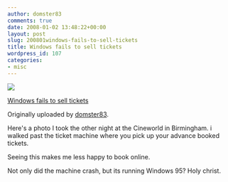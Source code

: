 ```yaml
---
author: domster83
comments: true
date: 2008-01-02 13:48:22+00:00
layout: post
slug: 200801windows-fails-to-sell-tickets
title: Windows fails to sell tickets
wordpress_id: 107
categories:
- misc
---
```


[![](http://farm3.static.flickr.com/2225/2155202436_009d8f76e0_m.jpg)](http://www.flickr.com/photos/domster83/2155202436/)
   

 
  [Windows fails to sell tickets](http://www.flickr.com/photos/domster83/2155202436/)
    

  Originally uploaded by [domster83](http://www.flickr.com/people/domster83/).
 





Here's a photo I took the other night at the Cineworld in Birmingham. i walked past the ticket machine where you pick up your advance booked tickets.  

Seeing this makes me less happy to book online.  

Not only did the machine crash, but its running Windows 95? Holy christ.
